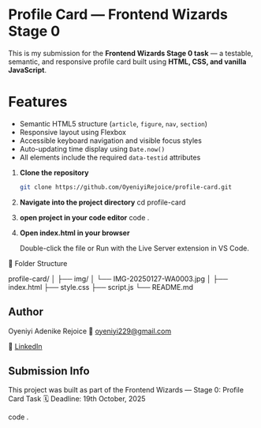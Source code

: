 # Profile Card — Frontend Wizards Stage 0

This is my submission for the **Frontend Wizards Stage 0 task** — a testable, semantic, and responsive profile card built using **HTML, CSS, and vanilla JavaScript**.

# Features
- Semantic HTML5 structure (`article`, `figure`, `nav`, `section`)
- Responsive layout using Flexbox
- Accessible keyboard navigation and visible focus styles
- Auto-updating time display using `Date.now()`
- All elements include the required `data-testid` attributes

1. **Clone the repository**
   ```bash
   git clone https://github.com/OyeniyiRejoice/profile-card.git

2. **Navigate into the project directory**
   cd profile-card

3. **open project in your code editor**
   code .

4. **Open index.html in your browser**

      Double-click the file
             or
Run with the Live Server extension in VS Code.


📂 Folder Structure

profile-card/
│
├── img/
│   └── IMG-20250127-WA0003.jpg
│
├── index.html
├── style.css
├── script.js
└── README.md


    
## Author

Oyeniyi Adenike Rejoice
📧 oyeniyi229@gmail.com

💼 [LinkedIn](https://www.linkedin.com/in/oyeniyi-adenike-9bb403276)



## Submission Info

  This project was built as part of the Frontend Wizards — Stage 0: Profile Card Task
  🗓️ Deadline: 19th October, 2025


  


code .
